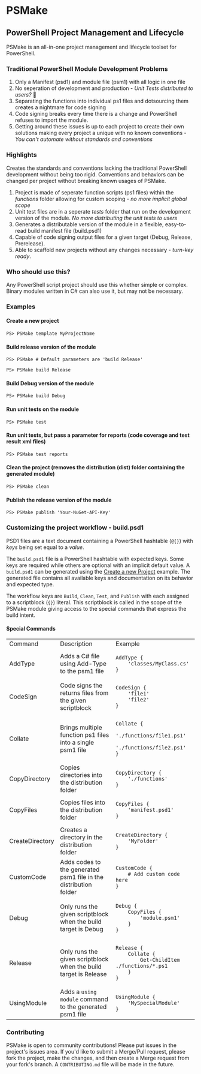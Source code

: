 # PSMake
## PowerShell Project Management and Lifecycle
PSMake is an all-in-one project management and lifecycle toolset for PowerShell.

### Traditional PowerShell Module Development Problems
1. Only a Manifest (psd1) and module file (psm1) with all logic in one file
2. No seperation of development and production - *Unit Tests distributed to users?* 😬
3. Separating the functions into individual ps1 files and dotsourcing them creates a nightmare for code signing
4. Code signing breaks every time there is a change and PowerShell refuses to import the module.
6. Getting around these issues is up to each project to create their own solutions making every project a unique with no known conventions - *You can't automate without standards and conventions*


### Highlights
Creates the standards and conventions lacking the traditional PowerShell development without being too rigid. Conventions and behaviors can be changed per project without breaking known usages of PSMake.
1. Project is made of seperate function scripts (ps1 files) within the *functions* folder allowing for custom scoping - *no more implicit global scope*
2. Unit test files are in a seperate *tests* folder that run on the development version of the module. *No more distributing the unit tests to users*
3. Generates a distributable version of the module in a flexible, easy-to-read build manifest file (build.psd1)
4. Capable of code signing output files for a given target (Debug, Release, Prerelease).
5. Able to scaffold new projects without any changes necessary - *turn-key ready*.

### Who should use this?
Any PowerShell script project should use this whether simple or complex. Binary modules written in C# can also use it, but may not be necessary.

### Examples
#### Create a new project
```pwsh
PS> PSMake template MyProjectName
```

#### Build release version of the module
```pwsh
PS> PSMake # Default parameters are 'build Release'
```
```pwsh
PS> PSMake build Release
```

#### Build Debug version of the module
```pwsh
PS> PSMake build Debug
```

#### Run unit tests on the module
```pwsh
PS> PSMake test
```

#### Run unit tests, but pass a parameter for reports (code coverage and test result xml files)
```pwsh
PS> PSMake test reports
```

#### Clean the project (removes the distribution (dist) folder containing the generated module)
```pwsh
PS> PSMake clean
```

#### Publish the release version of the module
```pwsh
PS> PSMake publish 'Your-NuGet-API-Key'
```

### Customizing the project workflow - build.psd1
PSD1 files are a text document containing a PowerShell hashtable (```@{}```) with *keys* being set equal to a *value*.

The ```build.psd1``` file is a PowerShell hashtable with expected keys. Some keys are required while others are optional with an implicit default value. A ```build.psd1``` can be generated using the [Create a new Project](#create-a-new-project) example. The generated file contains all available keys and documentation on its behavior and expected type.

The workflow keys are ```Build```, ```Clean```, ```Test```, and ```Publish``` with each assigned to a scriptblock (```{}```) literal. This scriptblock is called in the scope of the PSMake module giving access to the special commands that express the build intent.

#### Special Commands

<table>
<tr>
<td>Command</td>
<td>Description</td>
<td>Example</td>
</tr>
<tr>
<td>AddType</td>
<td>Adds a C# file using Add-Type to the psm1 file</td>
<td>

```pwsh
AddType {
    'classes/MyClass.cs'
}
```
</td>
</tr>
<tr>
<td>CodeSign</td>
<td>Code signs the returns files from the given scriptblock</td>
<td>

```pwsh
CodeSign {
    'file1'
    'file2'
}
```
</td>
</tr>
<tr>
<td>Collate</td>
<td>Brings multiple function ps1 files into a single psm1 file</td>
<td>

```pwsh
Collate {
    './functions/file1.ps1'
    './functions/file2.ps1'
}
```
</td>
</tr>
<tr>
<td>CopyDirectory</td>
<td>Copies directories into the distribution folder</td>
<td>

```pwsh
CopyDirectory {
    './functions'
}
```
</td>
</tr>
<tr>
<td>CopyFiles</td>
<td>Copies files into the distribution folder</td>
<td>

```pwsh
CopyFiles {
    'manifest.psd1'
}
```
</td>
</tr>
<tr>
<td>CreateDirectory</td>
<td>Creates a directory in the distribution folder</td>
<td>

```pwsh
CreateDirectory {
    'MyFolder'
}
```
</td>
</tr>
<tr>
<td>CustomCode</td>
<td>Adds codes to the generated psm1 file in the distribution folder</td>
<td>

```pwsh
CustomCode {
    # Add custom code here
}
```
</td>
</tr>
<tr>
<td>Debug</td>
<td>Only runs the given scriptblock when the build target is Debug</td>
<td>

```pwsh
Debug {
    CopyFiles {
        'module.psm1'
    }
}
```
</td>
</tr>
<tr>
<td>Release</td>
<td>Only runs the given scriptblock when the build target is Release</td>
<td>

```pwsh
Release {
    Collate {
        Get-ChildItem ./functions/*.ps1
    }
}
```
</td>
</tr>
<tr>
<td>UsingModule</td>
<td>Adds a <code>using module</code> command to the generated psm1 file</td>
<td>

```pwsh
UsingModule {
    'MySpecialModule'
}
```
</td>
</tr>
</table>

### Contributing
PSMake is open to community contributions! Please put issues in the project's issues area. If you'd like to submit a Merge/Pull request, please fork the project, make the changes, and then create a Merge request from your fork's branch. A ```CONTRIBUTING.md``` file will be made in the future.
